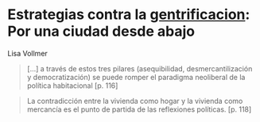 # Estrategias contra la [gentrificacion](gentrificacion.md): Por una ciudad desde abajo

Lisa Vollmer

 >
 > [...] a través de estos tres pilares (asequibilidad, desmercantilización y democratización) se puede romper el paradigma neoliberal de la política habitacional [p. 116]

 >
 > La contradicción entre la vivienda como hogar y la vivienda como mercancía es el punto de partida de las reflexiones políticas. [p. 118]
